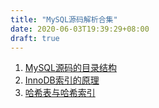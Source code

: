 ```yaml
---
title: "MySQL源码解析合集"
date: 2020-06-03T19:39:29+08:00
draft: true
---
```


1. [MySQL源码的目录结构](/post/mysql/mysqlsrc)
2. [InnoDB索引的原理](/post/mysql/innodb)
3. [哈希表与哈希索引](/post/mysql/hashmap)